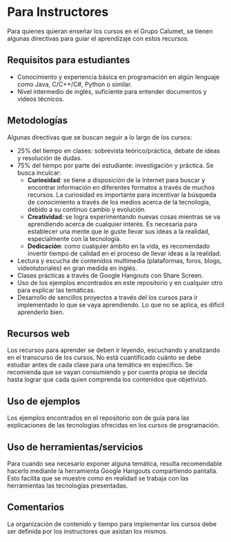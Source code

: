 # Para Instructores

Para quienes quieran enseñar los cursos en el Grupo Calumet, se tienen algunas
directivas para guiar el aprendizaje con estos recursos.


## Requisitos para estudiantes

- Conocimiento y experiencia básica en programación en algún lenguaje como Java,
  C/C++/C#, Python o similar.
- Nivel intermedio de inglés, suficiente para entender documentos y videos técnicos.


## Metodologías

Algunas directivas que se buscan seguir a lo largo de los cursos:

- 25% del tiempo en clases: sobrevista teórico/práctica, debate de ideas y resolución de dudas.
- 75% del tiempo por parte del estudiante: investigación y práctica. Se busca inculcar:
  - **Curiosidad**: se tiene a disposición de la Internet para buscar y encontrar
  información en diferentes formatos a través de muchos recursos. La curiosidad es importante
  para incentivar la búsqueda de conocimiento a través de los medios acerca de la tecnología,
  debido a su continuo cambio y evolución.
  - **Creatividad**: se logra experimentando nuevas cosas mientras se va aprendiendo
  acerca de cualquier interés. Es necesaria para establecer una mente que le guste llevar
  sus ideas a la realidad, especialmente con la tecnología.
  - **Dedicación**: como cualquier ámbito en la vida, es recomendado invertir tiempo de calidad
  en el proceso de llevar ideas a la realidad.
- Lectura y escucha de contenidos multimedia (plataformas, foros, blogs, videotutoriales)
en gran medida en inglés.
- Clases prácticas a través de Google Hangouts con Share Screen.
- Uso de los ejemplos encontrados en este repositorio y en cualquier otro para explicar
las temáticas.
- Desarrollo de sencillos proyectos a través del los cursos para ir implementado lo que
se vaya aprendiendo. Lo que no se aplica, es dificil aprenderlo bien.


## Recursos web

Los recursos para aprender se deben ir leyendo, escuchando y analizando en el transcurso
de los cursos. No está cuantificado cuánto se debe estudiar antes de cada clase para una
temática en específico. Se recomienda que se vayan consumiendo y por cuenta propia se
decida hasta lograr que cada quien comprenda los contenidos que objetivizó.


## Uso de ejemplos

Los ejemplos encontrados en el repositorio son de guía para las explicaciones de las
tecnologías ofrecidas en los cursos de programación.


## Uso de herramientas/servicios

Para cuando sea necesario exponer alguna temática, resulta recomendable hacerlo mediante
la herramienta Google Hangouts compartiendo pantalla. Esto facilita que se muestre como
en realidad se trabaja con las herramientas las tecnologías presentadas.


## Comentarios

La organización de contenido y tiempo para implementar los cursos debe ser definida por los
instructores que asistan los mismos.
